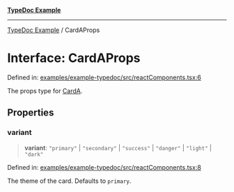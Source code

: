 [**TypeDoc Example**](../README.md)

***

[TypeDoc Example](../globals.md) / CardAProps

# Interface: CardAProps

Defined in: [examples/example-typedoc/src/reactComponents.tsx:6](https://github.com/ocavue/tsdocs/blob/2f8c0a17dd6e463365fb6ab0a4b429c67f8821f6/examples/example-typedoc/src/reactComponents.tsx#L6)

The props type for [CardA](../functions/CardA.md).

## Properties

### variant

> **variant**: `"primary"` \| `"secondary"` \| `"success"` \| `"danger"` \| `"light"` \| `"dark"`

Defined in: [examples/example-typedoc/src/reactComponents.tsx:8](https://github.com/ocavue/tsdocs/blob/2f8c0a17dd6e463365fb6ab0a4b429c67f8821f6/examples/example-typedoc/src/reactComponents.tsx#L8)

The theme of the card. Defaults to `primary`.
